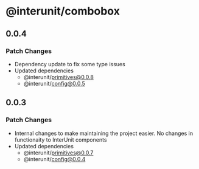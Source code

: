 # @interunit/combobox

## 0.0.4

### Patch Changes

- Dependency update to fix some type issues
- Updated dependencies
  - @interunit/primitives@0.0.8
  - @interunit/config@0.0.5

## 0.0.3

### Patch Changes

- Internal changes to make maintaining the project easier. No changes in functionaity to InterUnit components
- Updated dependencies
  - @interunit/primitives@0.0.7
  - @interunit/config@0.0.4
